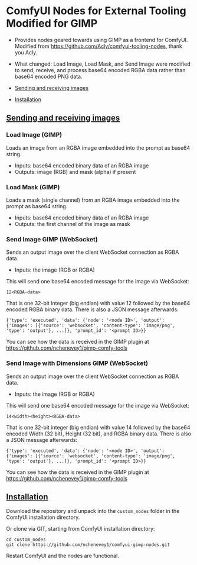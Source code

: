 # ComfyUI Nodes for External Tooling Modified for GIMP

* Provides nodes geared towards using GIMP as a frontend for ComfyUI. Modified from https://github.com/Acly/comfyui-tooling-nodes, thank you Acly.
* What changed: Load Image, Load Mask, and Send Image were modified to send, receive, and process base64 encoded RGBA data rather than base64 encoded PNG data.

* <a href="#images">Sending and receiving images</a>
* <a href="#installation">Installation</a>

## <a id="images" href="#toc">Sending and receiving images</a>

### Load Image (GIMP)

Loads an image from an RGBA image embedded into the prompt as base64 string.
* Inputs: base64 encoded binary data of an RGBA image
* Outputs: image (RGB) and mask (alpha) if present

### Load Mask (GIMP)

Loads a mask (single channel) from an RGBA image embedded into the prompt as base64 string.
* Inputs: base64 encoded binary data of an RGBA image
* Outputs: the first channel of the image as mask

### Send Image GIMP (WebSocket)

Sends an output image over the client WebSocket connection as RGBA data.
* Inputs: the image (RGB or RGBA)

This will send one base64 encoded message for the image via WebSocket:
```
12<RGBA-data>
```
That is one 32-bit integer (big endian) with value 12 followed by the base64 encoded RGBA binary data. There is also a JSON message afterwards:
```
{'type': 'executed', 'data': {'node': '<node ID>', 'output': {'images': [{'source': 'websocket', 'content-type': 'image/png', 'type': 'output'}, ...]}, 'prompt_id': '<prompt ID>}}
```
You can see how the data is received in the GIMP plugin at https://github.com/nchenevey1/gimp-comfy-tools

### Send Image with Dimensions GIMP (WebSocket)

Sends an output image over the client WebSocket connection as RGBA data.
* Inputs: the image (RGB or RGBA)

This will send one base64 encoded message for the image via WebSocket:
```
14<width><height><RGBA-data>
```
That is one 32-bit integer (big endian) with value 14 followed by the base64 encoded Width (32 bit), Height (32 bit), and RGBA binary data. There is also a JSON message afterwards:
```
{'type': 'executed', 'data': {'node': '<node ID>', 'output': {'images': [{'source': 'websocket', 'content-type': 'image/png', 'type': 'output'}, ...]}, 'prompt_id': '<prompt ID>}}
```
You can see how the data is received in the GIMP plugin at https://github.com/nchenevey1/gimp-comfy-tools

## <a id="installation" href="#toc">Installation</a>

Download the repository and unpack into the `custom_nodes` folder in the ComfyUI installation directory.

Or clone via GIT, starting from ComfyUI installation directory:
```
cd custom_nodes
git clone https://github.com/nchenevey1/comfyui-gimp-nodes.git
```

Restart ComfyUI and the nodes are functional.
